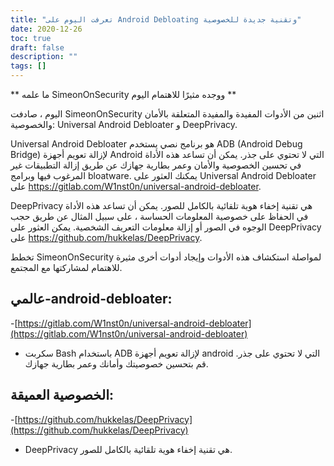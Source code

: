 ```yaml
---
title: "تعرفت اليوم على Android Debloating وتقنية جديدة للخصوصية"
date: 2020-12-26
toc: true
draft: false
description: ""
tags: []
---
```


** ما علمه SimeonOnSecurity ووجده مثيرًا للاهتمام اليوم **

اليوم ، صادفت SimeonOnSecurity اثنين من الأدوات المفيدة والمفيدة المتعلقة بالأمان والخصوصية: Universal Android Debloater و DeepPrivacy.

Universal Android Debloater هو برنامج نصي يستخدم ADB (Android Debug Bridge) لإزالة تعويم أجهزة Android التي لا تحتوي على جذر. يمكن أن تساعد هذه الأداة في تحسين الخصوصية والأمان وعمر بطارية جهازك عن طريق إزالة التطبيقات غير المرغوب فيها وبرامج bloatware. يمكنك العثور على Universal Android Debloater على https://gitlab.com/W1nst0n/universal-android-debloater.

DeepPrivacy هي تقنية إخفاء هوية تلقائية بالكامل للصور. يمكن أن تساعد هذه الأداة في الحفاظ على خصوصية المعلومات الحساسة ، على سبيل المثال عن طريق حجب الوجوه في الصور أو إزالة معلومات التعريف الشخصية. يمكن العثور على DeepPrivacy على https://github.com/hukkelas/DeepPrivacy.

تخطط SimeonOnSecurity لمواصلة استكشاف هذه الأدوات وإيجاد أدوات أخرى مثيرة للاهتمام لمشاركتها مع المجتمع.

## عالمي-android-debloater:
-[https://gitlab.com/W1nst0n/universal-android-debloater](https://gitlab.com/W1nst0n/universal-android-debloater)
- سكربت Bash باستخدام ADB لإزالة تعويم أجهزة android التي لا تحتوي على جذر. قم بتحسين خصوصيتك وأمانك وعمر بطارية جهازك.

## الخصوصية العميقة:
-[https://github.com/hukkelas/DeepPrivacy](https://github.com/hukkelas/DeepPrivacy)
- DeepPrivacy هي تقنية إخفاء هوية تلقائية بالكامل للصور.
